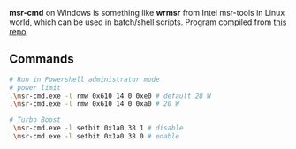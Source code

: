 **msr-cmd** on Windows is something like **wrmsr** from Intel msr-tools in Linux world, which can be used in batch/shell scripts.
Program compiled from [this repo](https://github.com/cocafe/msr-utility)

## Commands
```sh
# Run in Powershell administrator mode
# power limit
.\msr-cmd.exe -l rmw 0x610 14 0 0xe0 # default 28 W
.\msr-cmd.exe -l rmw 0x610 14 0 0xa0 # 20 W

# Turbo Boost
.\msr-cmd.exe -l setbit 0x1a0 38 1 # disable
.\msr-cmd.exe -l setbit 0x1a0 38 0 # enable
```